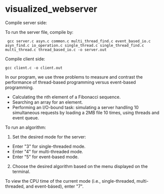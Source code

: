 # visualized_webserver

Compile server side:

To run the server file, compile by:

` gcc server.c asyn.c common.c multi_thread_find.c event_based_io.c asyn_find.c io_operation.c single_thread.c single_thread_find.c multi_thread.c thread_based_io.c -o server.out`


Compile client side:

` gcc client.c -o client.out `

In our program, we use three problems to measure and contrast the performance of thread-based programming versus event-based programming.

- Calculating the nth element of a Fibonacci sequence.
- Searching an array for an element.
- Performing an I/O-bound task: simulating a server handling 10 simultaneous requests by loading a 2MB file 10 times, using threads and event queue.

To run an algorithm: 
1. Set the desired mode for the server: 
- Enter "3" for single-threaded mode.
- Enter "4" for multi-threaded mode.
- Enter "5" for event-based mode.
2. Choose the desired algorithm based on the menu displayed on the terminal.

To view the CPU time of the current mode (i.e., single-threaded, multi-threaded, and event-básed), enter "7". 

